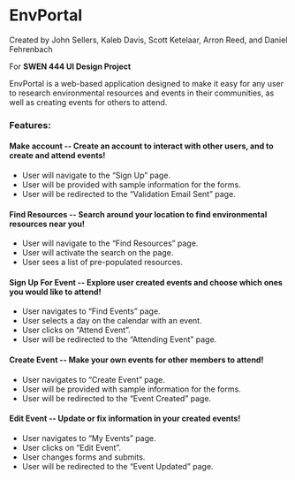 # EnvPortal

Created by John Sellers, Kaleb Davis, Scott Ketelaar, Arron Reed, and Daniel Fehrenbach

For __SWEN 444 UI Design Project__

EnvPortal is a web-based application designed to make it easy for any user to research environmental resources and events in their communities, as well as creating events for others to attend.

### Features:
	
#### Make account -- Create an account to interact with other users, and to create and attend events!
- User will navigate to the “Sign Up” page.
- User will be provided with sample information for the forms.
- User will be redirected to the “Validation Email Sent” page.

#### Find Resources -- Search around your location to find environmental resources near you!
- User will navigate to the “Find Resources” page.
- User will activate the search on the page.
- User sees a list of pre-populated resources.

#### Sign Up For Event -- Explore user created events and choose which ones you would like to attend!
- User navigates to “Find Events” page.
- User selects a day on the calendar with an event.
- User clicks on “Attend Event”.
- User will be redirected to the “Attending Event” page.

#### Create Event -- Make your own events for other members to attend!
- User navigates to “Create Event” page.
- User will be provided with sample information for the forms.
- User will be redirected to the “Event Created” page.

#### Edit Event -- Update or fix information in your created events!
- User navigates to “My Events” page.
- User clicks on “Edit Event”.
- User changes forms and submits.
- User will be redirected to the “Event Updated” page.
	

